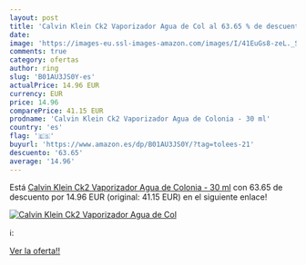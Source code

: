 ```yaml
---
layout: post
title: 'Calvin Klein Ck2 Vaporizador Agua de Col al 63.65 % de descuento'
date: 
image: 'https://images-eu.ssl-images-amazon.com/images/I/41EuGs8-zeL._SL200_.jpg'
comments: true
category: ofertas
author: ring
slug: 'B01AU3JS0Y-es'
actualPrice: 14.96 EUR
currency: EUR
price: 14.96
comparePrice: 41.15 EUR
prodname: 'Calvin Klein Ck2 Vaporizador Agua de Colonia - 30 ml'
country: 'es'
flag: '🇪🇸'
buyurl: 'https://www.amazon.es/dp/B01AU3JS0Y/?tag=tolees-21'
descuento: '63.65'
average: '14.96'
---
```


Está [Calvin Klein Ck2 Vaporizador Agua de Colonia - 30 ml](https://www.amazon.es/dp/B01AU3JS0Y/?tag=tolees-21) con 63.65 de descuento por 14.96 EUR (original: 41.15 EUR) en el siguiente enlace!

[![Calvin Klein Ck2 Vaporizador Agua de Col](https://images-eu.ssl-images-amazon.com/images/I/41EuGs8-zeL._SL200_.jpg)](https://www.amazon.es/dp/B01AU3JS0Y/?tag=tolees-21)

ℹ️:


[Ver la oferta!!](https://www.amazon.es/dp/B01AU3JS0Y/?tag=tolees-21)
